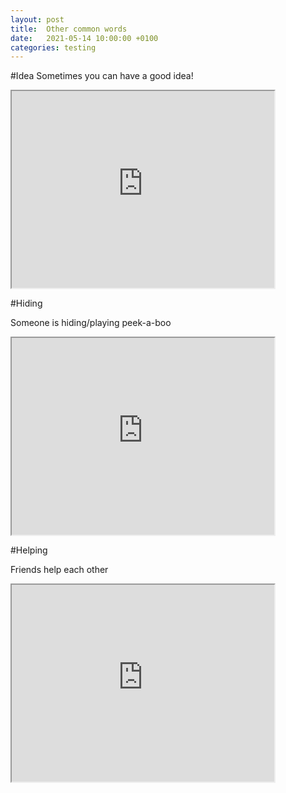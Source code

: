 ```yaml
---
layout: post
title:  Other common words 
date:   2021-05-14 10:00:00 +0100
categories: testing
---
```

#Idea 
Sometimes you can have a good idea!


<iframe width="420" height="315"
src="https://www.youtube.com/embed/JXpkILtF6E8">
</iframe>

#Hiding 

Someone is hiding/playing peek-a-boo



<iframe width="420" height="315"
src="https://www.youtube.com/embed/F99u8H2_W0c">
</iframe>

#Helping 

Friends help each other 

<iframe width="420" height="315"
src="https://www.youtube.com/embed/PFGLkArxtSs">
</iframe>
